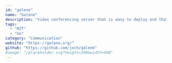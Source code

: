 ```yaml
---
id: "galene"
name: "Galene"
description: "Video conferencing server that is easy to deploy and that requires moderate server resources."
tags:
  - "MIT"
  - "Go"
category: "Communication"
website: "https://galene.org/"
github: "https://github.com/jech/galene"
#image: "/placeholder.svg?height=300&width=400"
---
```


